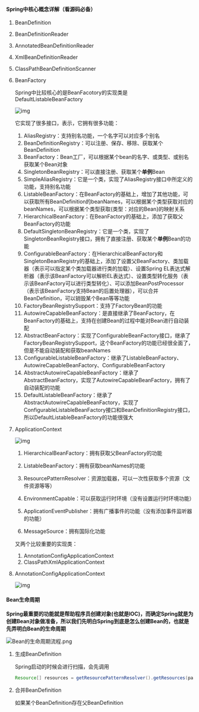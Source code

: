 #### Spring中核心概念详解（看源码必备）
1. BeanDefinition

2. BeanDefinitionReader

3. AnnotatedBeanDefinitionReader

4. XmlBeanDefinitionReader

5. ClassPathBeanDefinitionScanner

6. BeanFactory

    Spring中比较核心的是BeanFacotory的实现类是DefaultListableBeanFactory

    ![img](https://cdn.nlark.com/yuque/0/2020/png/365147/1602053031607-fd00a145-67fa-4231-8cca-9186db5f2b00.png)
    
    它实现了很多接口，表示，它拥有很多功能：
    
    1. AliasRegistry：支持别名功能，一个名字可以对应多个别名
    2. BeanDefinitionRegistry：可以注册、保存、移除、获取某个BeanDefinition
    3. BeanFactory：Bean工厂，可以根据某个bean的名字、或类型、或别名获取某个Bean对象
    4. SingletonBeanRegistry：可以直接注册、获取某个**单例**Bean
    5. SimpleAliasRegistry：它是一个类，实现了AliasRegistry接口中所定义的功能，支持别名功能
    6. ListableBeanFactory：在BeanFactory的基础上，增加了其他功能，可以获取所有BeanDefinition的beanNames，可以根据某个类型获取对应的beanNames，可以根据某个类型获取{类型：对应的Bean}的映射关系
    7. HierarchicalBeanFactory：在BeanFactory的基础上，添加了获取父BeanFactory的功能
    8. DefaultSingletonBeanRegistry：它是一个类，实现了SingletonBeanRegistry接口，拥有了直接注册、获取某个**单例**Bean的功能
    9. ConfigurableBeanFactory：在HierarchicalBeanFactory和SingletonBeanRegistry的基础上，添加了设置父BeanFactory、类加载器（表示可以指定某个类加载器进行类的加载）、设置Spring EL表达式解析器（表示该BeanFactory可以解析EL表达式）、设置类型转化服务（表示该BeanFactory可以进行类型转化）、可以添加BeanPostProcessor（表示该BeanFactory支持Bean的后置处理器），可以合并BeanDefinition，可以销毁某个Bean等等功能
    10. FactoryBeanRegistrySupport：支持了FactoryBean的功能
    11. AutowireCapableBeanFactory：是直接继承了BeanFactory，在BeanFactory的基础上，支持在创建Bean的过程中能对Bean进行自动装配
    12. AbstractBeanFactory：实现了ConfigurableBeanFactory接口，继承了FactoryBeanRegistrySupport，这个BeanFactory的功能已经很全面了，但是不能自动装配和获取beanNames
    13. ConfigurableListableBeanFactory：继承了ListableBeanFactory、AutowireCapableBeanFactory、ConfigurableBeanFactory
    14. AbstractAutowireCapableBeanFactory：继承了AbstractBeanFactory，实现了AutowireCapableBeanFactory，拥有了自动装配的功能
    15. DefaultListableBeanFactory：继承了AbstractAutowireCapableBeanFactory，实现了ConfigurableListableBeanFactory接口和BeanDefinitionRegistry接口，所以DefaultListableBeanFactory的功能很强大
    
7. ApplicationContext

    ![img](https://cdn.nlark.com/yuque/0/2020/png/365147/1602055467561-b96bd4c4-9be4-4abb-99da-73f3f147ec3e.png)

    1. HierarchicalBeanFactory：拥有获取父BeanFactory的功能

    2. ListableBeanFactory：拥有获取beanNames的功能

    3. ResourcePatternResolver：资源加载器，可以一次性获取多个资源（文件资源等等）

    4. EnvironmentCapable：可以获取运行时环境（没有设置运行时环境功能）

    5. ApplicationEventPublisher：拥有广播事件的功能（没有添加事件监听器的功能）

    6. MessageSource：拥有国际化功能

    又两个比较重要的实现类：

    1. AnnotationConfigApplicationContext
    2. ClassPathXmlApplicationContext

8. AnnotationConfigApplicationContext

    ![img](https://cdn.nlark.com/yuque/0/2020/png/365147/1602055860352-0925b046-b88e-4085-b872-b1ec5aeb8fee.png)

#### Bean生命周期

**Spring最重要的功能就是帮助程序员创建对象(也就是IOC)，而确定Spring就是为创建Bean对象做准备，所以我们先明白Spring到底是怎么创建Bean的，也就是先弄明白Bean的生命周期**

![Bean的生命周期流程.png](https://cdn.nlark.com/yuque/0/2020/png/365147/1602587965056-87dd226a-0989-42ab-bfab-3fb4868fd4ac.png?x-oss-process=image%2Fwatermark%2Ctype_d3F5LW1pY3JvaGVp%2Csize_20%2Ctext_6bKB54-t5a2m6Zmi5Ye65ZOB%2Ccolor_FFFFFF%2Cshadow_50%2Ct_80%2Cg_se%2Cx_10%2Cy_10%2Fresize%2Cw_746)



1. 生成BeanDefinition

    Spring启动的时候会进行扫描，会先调用

    ```java
    Resource[] resources = getResourcePatternResolver().getResources(packageSearchPath);
    ```

2. 合并BeanDefinition

    如果某个BeanDefinition存在父BeanDefinition